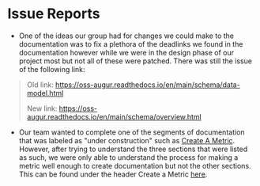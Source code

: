 # Issue Reports

- One of the ideas our group had for changes we could make to the documentation was to fix a plethora of the deadlinks we found in the documentation however while we were in the design phase of our project most but not all of these were patched. There was still the issue of the following link:
> Old link: https://oss-augur.readthedocs.io/en/main/schema/data-model.html
>
> New link: https://oss-augur.readthedocs.io/en/main/schema/overview.html

- Our team wanted to complete one of the segments of documentation that was labeled as "under construction" such as [Create A Metric](https://oss-augur.readthedocs.io/en/main/development-guide/create-a-metric/toc.html). However, after trying to understand the three sections that were listed as such, we were only able to understand the process for making a metric well enough to create documentation but not the other sections. This can be found under the header Create a Metric [here](https://github.com/NToepke/Group-4-Fork/blob/sprint4/Sprint%20Three%20Documents/Design%20Documentation.md).
